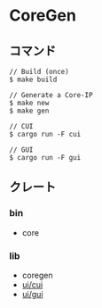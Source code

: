 # CoreGen

## コマンド

```
// Build (once)
$ make build

// Generate a Core-IP
$ make new
$ make gen

// CUI
$ cargo run -F cui

// GUI
$ cargo run -F gui
```

## クレート

### bin

- core

### lib

- coregen
- [ui/cui](./ui/cui/README.md)
- [ui/gui](./ui/gui/README.md)

